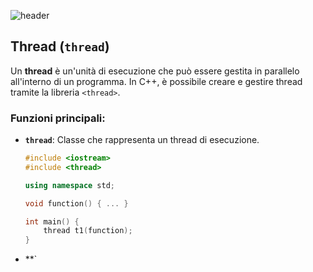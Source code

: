 ![header](https://capsule-render.vercel.app/api?type=waving&height=230&color=gradient&customColorList=24&text=Glossario%20Thread&textBg=false&fontAlignY=40&reversal=false&animation=fadeIn)

## Thread (`thread`)

Un **thread** è un'unità di esecuzione che può essere gestita in parallelo all'interno di un programma. In C++, è possibile creare e gestire thread tramite la libreria `<thread>`.

### Funzioni principali:
- **`thread`**: Classe che rappresenta un thread di esecuzione.
  ```cpp
  #include <iostream>
  #include <thread>

  using namespace std;

  void function() { ... }
  
  int main() {
      thread t1(function);
  }
- **`

